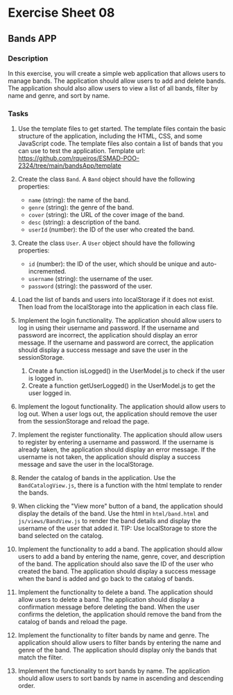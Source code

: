 # Exercise Sheet 08

## Bands APP

### Description

In this exercise, you will create a simple web application that allows users to manage bands. The application should allow users to add and delete bands. The application should also allow users to view a list of all bands, filter by name and genre, and sort by name.

### Tasks

1. Use the template files to get started. The template files contain the basic structure of the application, including the HTML, CSS, and some JavaScript code. The template files also contain a list of bands that you can use to test the application. Template url: https://github.com/rqueiros/ESMAD-POO-2324/tree/main/bandsApp/template

2. Create the class `Band`. A `Band` object should have the following properties:
   
   - `name` (string): the name of the band.
   - `genre` (string): the genre of the band.
   - `cover` (string): the URL of the cover image of the band.
   - `desc` (string): a description of the band.
   - `userId` (number): the ID of the user who created the band.

3. Create the class `User`. A `User` object should have the following properties:
   
   - `id` (number): the ID of the user, which should be unique and auto-incremented.
   - `username` (string): the username of the user.
   - `password` (string): the password of the user.

4. Load the list of bands and users into localStorage if it does not exist. Then load from the localStorage into the application in each class file.

5. Implement the login functionality. The application should allow users to log in using their username and password. If the username and password are incorrect, the application should display an error message. If the username and password are correct, the application should display a success message and save the user in the sessionStorage.
   1. Create a function isLogged() in the UserModel.js to check if the user is logged in.
   2. Create a function getUserLogged() in the UserModel.js to get the user logged in.

6. Implement the logout functionality. The application should allow users to log out. When a user logs out, the application should remove the user from the sessionStorage and reload the page.

7. Implement the register functionality. The application should allow users to register by entering a username and password. If the username is already taken, the application should display an error message. If the username is not taken, the application should display a success message and save the user in the localStorage.

8. Render the catalog of bands in the application. Use the `BandCatalogView.js`, there is a function with the html template to render the bands.

9. When clicking the "View more" button of a band, the application should display the details of the band. Use the html in `html/band.html` and `js/views/BandView.js` to render the band details and display the username of the user that added it. TIP: Use localStorage to store the band selected on the catalog.

10. Implement the functionality to add a band. The application should allow users to add a band by entering the name, genre, cover, and description of the band. The application should also save the ID of the user who created the band. The application should display a success message when the band is added and go back to the catalog of bands.

11. Implement the functionality to delete a band. The application should allow users to delete a band. The application should display a confirmation message before deleting the band. When the user confirms the deletion, the application should remove the band from the catalog of bands and reload the page.

12. Implement the functionality to filter bands by name and genre. The application should allow users to filter bands by entering the name and genre of the band. The application should display only the bands that match the filter.

13. Implement the functionality to sort bands by name. The application should allow users to sort bands by name in ascending and descending order.


